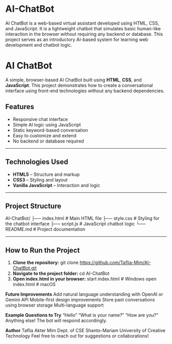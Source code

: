 # AI-ChatBot
AI ChatBot is a web-based virtual assistant developed using HTML, CSS, and JavaScript. It is a lightweight chatbot that simulates basic human-like interaction in the browser without requiring any backend or database. This project serves as an introductory AI-based system for learning web development and chatbot logic.
# AI ChatBot

A simple, browser-based AI ChatBot built using **HTML**, **CSS**, and **JavaScript**. This project demonstrates how to create a conversational interface using front-end technologies without any backend dependencies.

##  Features

- Responsive chat interface
- Simple AI logic using JavaScript
- Static keyword-based conversation
- Easy to customize and extend
- No backend or database required

---

## Technologies Used

- **HTML5** – Structure and markup
- **CSS3** – Styling and layout
- **Vanilla JavaScript** – Interaction and logic

---

## Project Structure
AI-ChatBot/
├── index.html # Main HTML file
├── style.css # Styling for the chatbot interface
├── script.js # JavaScript chatbot logic
└── README.md # Project documentation

---

## How to Run the Project

1. **Clone the repository:**
   git clone https://github.com/Taflia-Mim/AI-ChatBot.git
2. **Navigate to the project folder:**
   cd AI-ChatBot
3. **Open index.html in your browser:**
   start index.html  # Windows
   open index.html   # macOS

**Future Improvements**
Add natural language understanding with OpenAI or Gemini API
Mobile-first design improvements
Store past conversations using browser storage
Multi-language support  

**Example Questions to Try**
“Hello”
“What is your name?”
“How are you?”
Anything else! The bot will respond accordingly.

**Author**
Taflia Akter Mim
Dept. of CSE
Shanto-Mariam University of Creative Technology
Feel free to reach out for suggestions or collaborations!

